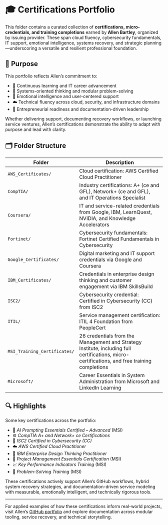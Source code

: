 
# 🎓 Certifications Portfolio

This folder contains a curated collection of **certifications, micro-credentials, and training completions** earned by **Allen Bartley**, organized by issuing provider. These span cloud fluency, cybersecurity fundamentals, IT support, emotional intelligence, systems recovery, and strategic planning—underscoring a versatile and resilient professional foundation.

## 🧭 Purpose

This portfolio reflects Allen’s commitment to:
- 📘 Continuous learning and IT career advancement  
- 🧠 Systems-oriented thinking and modular problem-solving  
- 🤝 Emotional intelligence and user-centered support  
- ☁️ Technical fluency across cloud, security, and infrastructure domains  
- 🚀 Entrepreneurial readiness and documentation-driven leadership

Whether delivering support, documenting recovery workflows, or launching service ventures, Allen’s certifications demonstrate the ability to adapt with purpose and lead with clarity.

## 🗂️ Folder Structure

| Folder | Description |
|--------|-------------|
| `AWS_Certificates/` | Cloud certification: AWS Certified Cloud Practitioner |
| `CompTIA/` | Industry certifications: A+ (ce and GFL), Network+ (ce and GFL), and IT Operations Specialist |
| `Coursera/` | IT and service-related credentials from Google, IBM, LearnQuest, NVIDIA, and Knowledge Accelerators |
| `Fortinet/` | Cybersecurity fundamentals: Fortinet Certified Fundamentals in Cybersecurity |
| `Google_Certificates/` | Digital marketing and IT support credentials via Google and Coursera |
| `IBM_Certificates/` | Credentials in enterprise design thinking and customer engagement via IBM SkillsBuild |
| `ISC2/` | Cybersecurity credential: Certified in Cybersecurity (CC) from ISC2 |
| `ITIL/` | Service management certification: ITIL 4 Foundation from PeopleCert |
| `MSI_Training_Certificates/` | 26 credentials from the Management and Strategy Institute, including full certifications, micro-certifications, and free training completions |
| `Microsoft/` | Career Essentials in System Administration from Microsoft and LinkedIn Learning |

## 🔍 Highlights

Some key certifications across the portfolio:
- 🤖 *AI Prompting Essentials Certified – Advanced* (MSI)  
- ⚙️ *CompTIA A+ and Network+ ce Certifications*  
- 🔐 *ISC2 Certified in Cybersecurity (CC)*  
- ☁️ *AWS Certified Cloud Practitioner*  
- 🧠 *IBM Enterprise Design Thinking Practitioner*  
- 📅 *Project Management Essentials Certification* (MSI)  
- 📈 *Key Performance Indicators Training* (MSI)  
- 🧩 *Problem-Solving Training* (MSI)

These certifications actively support Allen’s GitHub workflows, hybrid system recovery strategies, and documentation-driven service modeling with measurable, emotionally intelligent, and technically rigorous tools.

---

For applied examples of how these certifications inform real-world projects, visit Allen’s [GitHub portfolio](https://github.com/Allen-Bartley) and explore documentation across modular tooling, service recovery, and technical storytelling.

